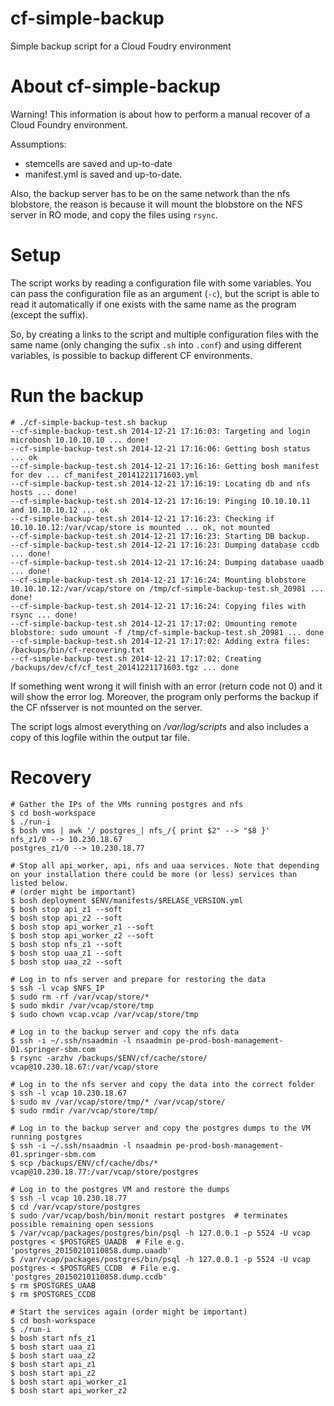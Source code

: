 cf-simple-backup
================

Simple backup script for a Cloud Foudry environment

About cf-simple-backup
=============================

Warning! This information is about how to perform a manual recover 
of a Cloud Foundry environment.

Assumptions:

 * stemcells are saved and up-to-date
 * manifest.yml is saved and up-to-date.

Also, the backup server has to be on the same network than the nfs blobstore, the
reason is because it will mount the blobstore on the NFS server in RO mode, and
copy the files using `rsync`.


Setup
=====

The script works by reading a configuration file with some variables. You can pass
the configuration file as an argument (`-c`), but the script is able to read
it automatically if one exists with the same name as the program (except the suffix).

So, by creating a links to the script and multiple configuration files with
the same name (only changing the sufix `.sh` into `.conf`) and using different 
variables, is possible to backup different CF environments.

Run the backup
==============

```
# ./cf-simple-backup-test.sh backup
--cf-simple-backup-test.sh 2014-12-21 17:16:03: Targeting and login microbosh 10.10.10.10 ... done!
--cf-simple-backup-test.sh 2014-12-21 17:16:06: Getting bosh status ... ok
--cf-simple-backup-test.sh 2014-12-21 17:16:16: Getting bosh manifest for dev ... cf_manifest_20141221171603.yml
--cf-simple-backup-test.sh 2014-12-21 17:16:19: Locating db and nfs hosts ... done!
--cf-simple-backup-test.sh 2014-12-21 17:16:19: Pinging 10.10.10.11 and 10.10.10.12 ... ok
--cf-simple-backup-test.sh 2014-12-21 17:16:23: Checking if 10.10.10.12:/var/vcap/store is mounted ... ok, not mounted
--cf-simple-backup-test.sh 2014-12-21 17:16:23: Starting DB backup.
--cf-simple-backup-test.sh 2014-12-21 17:16:23: Dumping database ccdb ... done!
--cf-simple-backup-test.sh 2014-12-21 17:16:24: Dumping database uaadb ... done!
--cf-simple-backup-test.sh 2014-12-21 17:16:24: Mounting blobstore 10.10.10.12:/var/vcap/store on /tmp/cf-simple-backup-test.sh_20981 ... done!
--cf-simple-backup-test.sh 2014-12-21 17:16:24: Copying files with rsync ... done!
--cf-simple-backup-test.sh 2014-12-21 17:17:02: Umounting remote blobstore: sudo umount -f /tmp/cf-simple-backup-test.sh_20981 ... done
--cf-simple-backup-test.sh 2014-12-21 17:17:02: Adding extra files: /backups/bin/cf-recovering.txt 
--cf-simple-backup-test.sh 2014-12-21 17:17:02: Creating /backups/dev/cf/cf_test_20141221171603.tgz ... done
```

If something went wrong it will finish with an error (return code not 0) and
it will show the error log. Moreover, the program only performs the backup if 
the CF nfsserver is not mounted on the server.

The script logs almost everything on _/var/log/scripts_ and also includes
a copy of this logfile within the output tar file.


Recovery
========

```
# Gather the IPs of the VMs running postgres and nfs
$ cd bosh-workspace
$ ./run-i
$ bosh vms | awk '/ postgres_| nfs_/{ print $2" --> "$8 }'
nfs_z1/0 --> 10.230.18.67
postgres_z1/0 --> 10.230.18.77

# Stop all api_worker, api, nfs and uaa services. Note that depending on your installation there could be more (or less) services than listed below.
# (order might be important)
$ bosh deployment $ENV/manifests/$RELASE_VERSION.yml
$ bosh stop api_z1 --soft
$ bosh stop api_z2 --soft
$ bosh stop api_worker_z1 --soft
$ bosh stop api_worker_z2 --soft
$ bosh stop nfs_z1 --soft
$ bosh stop uaa_z1 --soft
$ bosh stop uaa_z2 --soft

# Log in to nfs server and prepare for restoring the data
$ ssh -l vcap $NFS_IP
$ sudo rm -rf /var/vcap/store/*
$ sudo mkdir /var/vcap/store/tmp
$ sudo chown vcap.vcap /var/vcap/store/tmp

# Log in to the backup server and copy the nfs data
$ ssh -i ~/.ssh/nsaadmin -l nsaadmin pe-prod-bosh-management-01.springer-sbm.com
$ rsync -arzhv /backups/$ENV/cf/cache/store/ vcap@10.230.18.67:/var/vcap/store

# Log in to the nfs server and copy the data into the correct folder
$ ssh -l vcap 10.230.18.67
$ sudo mv /var/vcap/store/tmp/* /var/vcap/store/
$ sudo rmdir /var/vcap/store/tmp/

# Log in to the backup server and copy the postgres dumps to the VM running postgres
$ ssh -i ~/.ssh/nsaadmin -l nsaadmin pe-prod-bosh-management-01.springer-sbm.com
$ scp /backups/ENV/cf/cache/dbs/* vcap@10.230.18.77:/var/vcap/store/postgres

# Log in to the postgres VM and restore the dumps
$ ssh -l vcap 10.230.18.77
$ cd /var/vcap/store/postgres
$ sudo /var/vcap/bosh/bin/monit restart postgres  # terminates possible remaining open sessions
$ /var/vcap/packages/postgres/bin/psql -h 127.0.0.1 -p 5524 -U vcap postgres < $POSTGRES_UAADB  # File e.g. 'postgres_20150210110858.dump.uaadb'
$ /var/vcap/packages/postgres/bin/psql -h 127.0.0.1 -p 5524 -U vcap postgres < $POSTGRES_CCDB  # File e.g. 'postgres_20150210110858.dump.ccdb'
$ rm $POSTGRES_UAAB
$ rm $POSTGRES_CCDB

# Start the services again (order might be important)
$ cd bosh-workspace
$ ./run-i
$ bosh start nfs_z1
$ bosh start uaa_z1
$ bosh start uaa_z2
$ bosh start api_z1
$ bosh start api_z2
$ bosh start api_worker_z1
$ bosh start api_worker_z2
```
